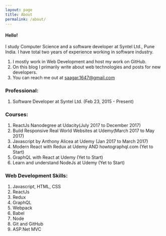```yaml
---
layout: page
title: About
permalink: /about/
---
```


#### Hello!  
I study Computer Science and a software developer at Syntel Ltd., Pune India. I have total two years of experience working in software industry.  
1. I mostly work in Web Development and host my work on GitHub.
2. On this blog I primarily write about web technologies and posts for new developers.
3. You can reach me out at saagar.1647@gmail.com
	
### Professional:  
1. Software Developer at Syntel Ltd. (Feb 23, 2015 - Present)   

### Courses: 
1. ReactJs Nanodegree at Udacity(July 2017 to December 2017)
2. Build Responsive Real World Websites at Udemy(March 2017 to May 2017)
3. Javascript by Anthony Alicea at Udemy (Jan 2017 to March 2017)
4. Modern React with Redux at Udemy AND howtographql.com (Yet to Start)
5. GraphQL with React at Udemy (Yet to Start)
6. Learn and understand NodeJs at Udemy (Yet to Start)  

### Web Development Skills:  
1. Javascript, HTML, CSS
2. ReactJs
3. Redux
4. GraphQL
5. Webpack
6. Babel
7. Node
8. Git and GitHub
9. ASP.Net MVC


